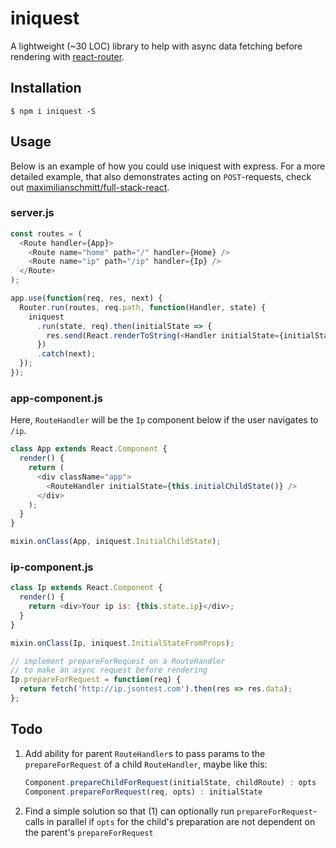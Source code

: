 # iniquest

A lightweight (~30 LOC) library to help with async data fetching before rendering with [react-router](https://github.com/rackt/react-router).

## Installation

```
$ npm i iniquest -S
```

## Usage

Below is an example of how you could use iniquest with express. For a more detailed example, that also demonstrates acting on `POST`-requests, check out [maximilianschmitt/full-stack-react](https://github.com/maximilianschmitt/full-stack-react).

### server.js

```javascript
const routes = (
  <Route handler={App}>
    <Route name="home" path="/" handler={Home} />
    <Route name="ip" path="/ip" handler={Ip} />
  </Route>
);

app.use(function(req, res, next) {
  Router.run(routes, req.path, function(Handler, state) {
    iniquest
      .run(state, req).then(initialState => {
        res.send(React.renderToString(<Handler initialState={initialState} />));
      })
      .catch(next);
  });
});
```

### app-component.js

Here, `RouteHandler` will be the `Ip` component below if the user navigates to `/ip`.

```javascript
class App extends React.Component {
  render() {
    return (
      <div className="app">
        <RouteHandler initialState={this.initialChildState()} />
      </div>
    );
  }
}

mixin.onClass(App, iniquest.InitialChildState);
```

### ip-component.js

```javascript
class Ip extends React.Component {
  render() {
    return <div>Your ip is: {this.state.ip}</div>;
  }
}

mixin.onClass(Ip, iniquest.InitialStateFromProps);

// implement prepareForRequest on a RouteHandler
// to make an async request before rendering
Ip.prepareForRequest = function(req) {
  return fetch('http://ip.jsontest.com').then(res => res.data);
};
```

## Todo

1. Add ability for parent `RouteHandler`s to pass params to the `prepareForRequest` of a child `RouteHandler`, maybe like this:
    ```javascript
    Component.prepareChildForRequest(initialState, childRoute) : opts
    Component.prepareForRequest(req, opts) : initialState
    ```

2. Find a simple solution so that (1) can optionally run `prepareForRequest`-calls in parallel if `opts` for the child's preparation are not dependent on the parent's `prepareForRequest`

